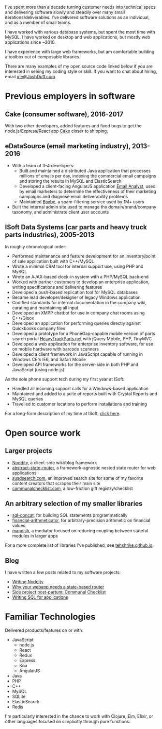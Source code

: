 I've spent more than a decade turning customer needs into technical specs and delivering software slowly and steadily over many small iterations/deliverables.  I've delivered software solutions as an individual, and as a member of small teams.

I have worked with various database systems, but spent the most time with MySQL.  I have worked on desktop and web applications, but mostly web applications since ~2010.

I have experience with large web frameworks, but am comfortable building a toolbox out of composable libraries.

There are many examples of my open source code linked below if you are interested in seeing my coding style or skill.  If you want to chat about hiring, email <me@JoshDuff.com>.

Previous employers in software
=====

Cake (consumer software), 2016-2017
-----

With two other developers, added features and fixed bugs to get the node.js/Express/React app [Cake](https://cake.co/) closer to shipping.

eDataSource (email marketing industry), 2013-2016
-----

* With a team of 3-4 developers:
  * Built and maintained a distributed Java application that processes millions of emails per day, indexing the commercial email campaigns and storing the results in MySQL and ElasticSearch
  * Developed a client-facing AngularJS application [Email Analyst](http://www.edatasource.com/competitive-tracker/), used by email marketers to determine the effectiveness of their marketing campaigns and diagnose email deliverability problems
  * Maintained [Boxbe](https://www.boxbe.com/), a spam-filtering service used by 1M+ users
* Built the internal admin site used to manage the domain/brand/company taxonomy, and administrate client user accounts

ISoft Data Systems (car parts and heavy truck parts industries), 2005-2013
-----

In roughly chronological order:

* Performed maintenance and feature development for an inventory/point of sale application built with C++/MySQL
* Wrote a minimal CRM tool for internal support use, using PHP and MySQL
* Wrote an AJAX-based clock-in system with a PHP/MySQL back-end
* Worked with partner customers to develop an enterprise application, writing specifications and delivering features
* Developed a push-based replication tool for MySQL databases
* Became lead developer/designer of legacy Windows application
* Codified standards for internal documentation in the company wiki, curating and maintaining all input
* Developed an XMPP chatbot for use in company chat rooms using C++/Gloox
* Developed an application for performing queries directly against Quickbooks company files
* Developed a prototype for a PhoneGap-capable mobile version of parts search portal [HeavyTruckParts.net](HeavyTruckParts.net) with jQuery Mobile, PHP, TinyMVC
* Developed a web application for enterprise inventory software, for use on mobile hardware with barcode scanners
* Developed a client framework in JavaScript capable of running in Windows CE's IE6, and Safari Mobile
* Developed API frameworks for the server-side in both PHP and JavaScript (using node.js)

As the sole phone support tech during my first year at ISoft:

* Handled all incoming support calls for a Windows-based application
* Maintained and added to a suite of reports built with Crystal Reports and MySQL queries
* Travelled to customer locations to perform installations and training

For a long-form description of my time at ISoft, [click here](./isoft.md).

Open source work
=====

## Larger projects

* [Noddity](https://github.com/TehShrike/noddity), a client-side wiki/blog framework
* [abstract-state-router](https://github.com/TehShrike/abstract-state-router), a framework-agnostic nested state router for web applications
* [susdsearch.com](https://github.com/TehShrike/susd-search-site), an improved search site for some of my favorite content creators that scrapes their main site
* [communalchecklist.com](https://github.com/TehShrike/communal-checklist), a low-friction gift registry/checklist

## An arbitrary selection of my smaller libraries

* [sql-concat](https://github.com/TehShrike/sql-concat), for building SQL statements programmatically
* [financial-arithmeticator](https://github.com/TehShrike/financial-arithmeticator), for arbitrary-precision arithmetic on financial values
* [mannish](https://github.com/TehShrike/mannish), a mediator focused on reducing coupling between stateful modules in larger apps

For a more complete list of libraries I've published, see [tehshrike.github.io](https://tehshrike.github.io/).

## Blog

I have written a few posts related to my software projects:

* [Writing Noddity](http://joshduff.com/#!/post/2014-11-22-noddity.md)
* [Why your webapp needs a state-based router](http://joshduff.com/#!/post/2015-06-why-you-need-a-state-router.md)
* [Side project post-partum: Communal Checklist](http://joshduff.com/#!/post/2015-09-communal-checklist.md)
* [Writing SQL for applications](http://joshduff.com/#!/post/2016-07-writing-sql.md)

Familiar Technologies
=====

Delivered products/features on or with:

* JavaScript
	* node.js
	* React
	* Redux
	* Express
	* Koa
	* AngularJS
* Java
* PHP
* C++
* MySQL
* SQLite
* ElasticSearch
* Redis

I'm particularly interested in the chance to work with Clojure, Elm, Elixir, or other languages focused on simplicitly through pure functions.
